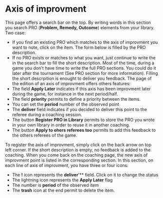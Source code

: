 # Axis of improvment

This page offers a search bar on the top. By writing words in this section you search PRO (**Problem, Remedy, Outcome**) elements from your library. Two case:

- If you find an existing PRO which matches to the axis of improvment you want to note, click on the item. The form below is filled by the PRO description.
- If no PRO exists or matches to what you want, just continue to write the in the search bar to fill the short description. Most of the time, during a game you don't have time to write the full PRO sections. You could do it later after the tournament (See PRO section for more information). Filling the short descrpition is enought to deliver you feedback.
The page of the edition of an axis of improvment offers others features:
- The field **Apply Later** indicates if this axis has been improvment later during the game, for instance in the next period/half.
- The field **priority** permits to define a priority between the items.
- You can set the **period** number of the observed point
- The **deliver** field indicates if you decided to deliver this point to the referee during a coaching session.
- The button **Register PRO in Library** permits to store the PRO you wrote in your own library in order to reuse it in another coaching.
- The button **Apply to ohers referees too** permits to add this feedback to the others referees of the game.

To register the axis of improvment, simply click on the back arrow on top left corner. If the short description is empty, no feedback is added to the coaching.
When you come back on the coaching page, the new axis of improvment point is listed in the corresponding section. In this section, on each line of axis of improvment, you have three or four icons:

- The **!** icon represents the **deliver**'** field. Click on it to change the status
- The lightning icon represents the **Apply Later** flag
- The number is **period** of the observed item
- The **trash** icon at the end permit to delete the item.
